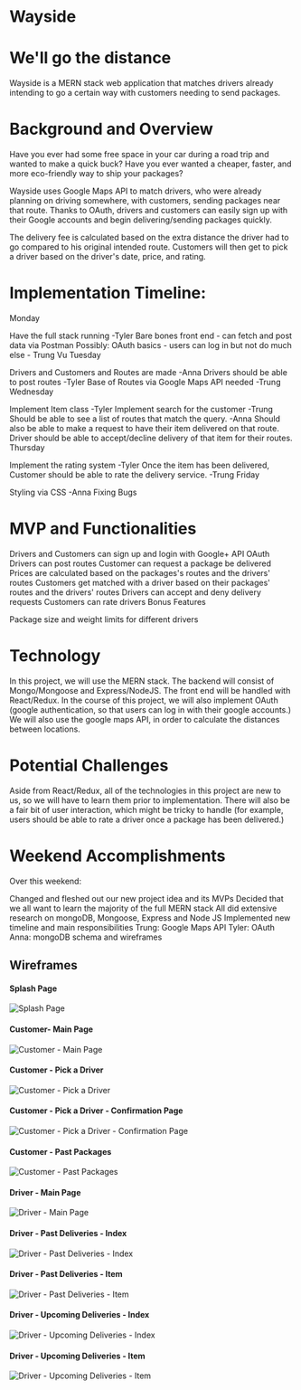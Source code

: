 
# Wayside

# We'll go the distance

Wayside is a MERN stack web application that matches drivers already intending to go a certain way with customers needing to send packages.

# Background and Overview

Have you ever had some free space in your car during a road trip and wanted to make a quick buck? Have you ever wanted a cheaper, faster, and more eco-friendly way to ship your packages?

Wayside uses Google Maps API to match drivers, who were already planning on driving somewhere, with customers, sending packages near that route. Thanks to OAuth, drivers and customers can easily sign up with their Google accounts and begin delivering/sending packages quickly.

The delivery fee is calculated based on the extra distance the driver had to go compared to his original intended route. Customers will then get to pick a driver based on the driver's date, price, and rating.

# Implementation Timeline:

Monday

Have the full stack running -Tyler
Bare bones front end - can fetch and post data via Postman
Possibly: OAuth basics - users can log in but not do much else - Trung Vu
Tuesday

Drivers and Customers and Routes are made -Anna
Drivers should be able to post routes -Tyler
Base of Routes via Google Maps API needed -Trung
Wednesday

Implement Item class -Tyler
Implement search for the customer -Trung
Should be able to see a list of routes that match the query. -Anna
Should also be able to make a request to have their item delivered on that route.
Driver should be able to accept/decline delivery of that item for their routes.
Thursday

Implement the rating system -Tyler
Once the item has been delivered, Customer should be able to rate the delivery service. -Trung
Friday

Styling via CSS -Anna
Fixing Bugs

# MVP and Functionalities

 Drivers and Customers can sign up and login with Google+ API OAuth
 Drivers can post routes
 Customer can request a package be delivered
 Prices are calculated based on the packages's routes and the drivers' routes
 Customers get matched with a driver based on their packages' routes and the drivers' routes
 Drivers can accept and deny delivery requests
 Customers can rate drivers
Bonus Features

 Package size and weight limits for different drivers
 
 # Technology

In this project, we will use the MERN stack. The backend will consist of Mongo/Mongoose and Express/NodeJS. The front end will be handled with React/Redux. In the course of this project, we will also implement OAuth (google authentication, so that users can log in with their google accounts.) We will also use the google maps API, in order to calculate the distances between locations.

# Potential Challenges

Aside from React/Redux, all of the technologies in this project are new to us, so we will have to learn them prior to implementation. There will also be a fair bit of user interaction, which might be tricky to handle (for example, users should be able to rate a driver once a package has been delivered.)

# Weekend Accomplishments

Over this weekend:

 Changed and fleshed out our new project idea and its MVPs
 Decided that we all want to learn the majority of the full MERN stack
 All did extensive research on mongoDB, Mongoose, Express and Node JS
 Implemented new timeline and main responsibilities
 Trung: Google Maps API
 Tyler: OAuth
 Anna: mongoDB schema and wireframes
 
## Wireframes

#### Splash Page
![Splash Page](https://github.com/Tyler-Chi/FlexProject/blob/master/Wireframes/Splash%20Page.png?raw=true) 

#### Customer- Main Page
![Customer - Main Page](https://github.com/Tyler-Chi/FlexProject/blob/master/Wireframes/Customer%20-%20Main%20Page.png)

#### Customer - Pick a Driver
![Customer - Pick a Driver](https://github.com/Tyler-Chi/FlexProject/blob/master/Wireframes/Customer%20-%20Pick%20a%20Driver%20.png)

#### Customer - Pick a Driver - Confirmation Page
![Customer - Pick a Driver - Confirmation Page](https://github.com/Tyler-Chi/FlexProject/blob/master/Wireframes/Customer%20-%20Pick%20a%20Driver%20-%20Confirmation%20Page.png)

#### Customer - Past Packages
![Customer - Past Packages](https://github.com/Tyler-Chi/FlexProject/blob/master/Wireframes/Customer%20-%20Past%20Packages.png)

#### Driver - Main Page
![Driver - Main Page](https://github.com/Tyler-Chi/FlexProject/blob/master/Wireframes/Driver%20-%20Main%20Page.png)

#### Driver - Past Deliveries - Index
![Driver - Past Deliveries - Index](https://github.com/Tyler-Chi/FlexProject/blob/master/Wireframes/Driver%20-%20Past%20Deliveries%20-%20Index.png)

#### Driver - Past Deliveries - Item
![Driver - Past Deliveries - Item](https://github.com/Tyler-Chi/FlexProject/blob/master/Wireframes/Driver%20-%20Past%20Deliveries%20-%20Item.png)

#### Driver - Upcoming Deliveries - Index
![Driver - Upcoming Deliveries - Index](https://github.com/Tyler-Chi/FlexProject/blob/master/Wireframes/Driver%20-%20Upcoming%20Deliveries%20-%20Index.png)

#### Driver - Upcoming Deliveries - Item
![Driver - Upcoming Deliveries - Item](https://github.com/Tyler-Chi/FlexProject/blob/master/Wireframes/Driver%20-%20Upcoming%20Deliveries%20-%20Item.png)
